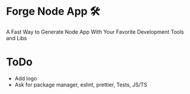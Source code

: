 # Forge Node App 🛠

A Fast Way to Generate Node App With Your Favorite Development Tools and Libs

# ToDo

- Add logo
- Ask for package manager, eslint, prettier, Tests, JS/TS
